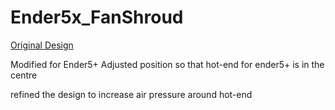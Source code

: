 # Ender5x_FanShroud

<a href="https://www.thingiverse.com/thing:4083545">Original Design</a>

Modified for Ender5+
Adjusted position so that hot-end for ender5+ is in the centre

refined the design to increase air pressure around hot-end





